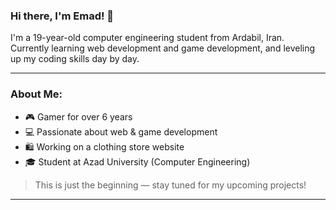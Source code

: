 ### Hi there, I'm Emad! 👾

I'm a 19-year-old computer engineering student from Ardabil, Iran.  
Currently learning web development and game development, and leveling up my coding skills day by day.

---

### About Me:
- 🎮 Gamer for over 6 years  
- 💻 Passionate about web & game development  
- 🛍️ Working on a clothing store website  
- 🎓 Student at Azad University (Computer Engineering)  

> This is just the beginning — stay tuned for my upcoming projects!

---
